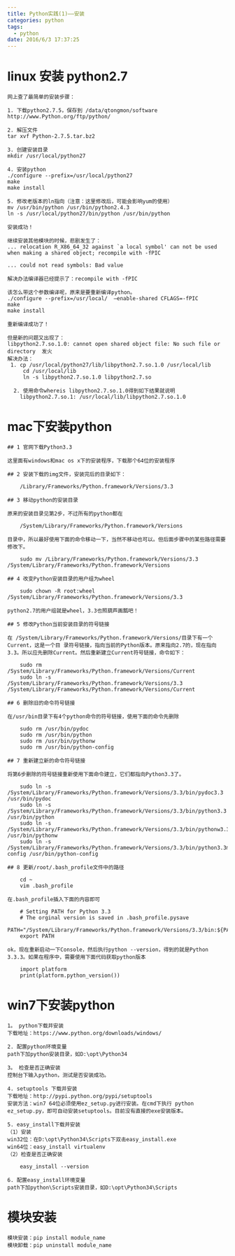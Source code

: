 ```yaml
---
title: Python实践(1)——安装
categories: python
tags: 
  - python
date: 2016/6/3 17:37:25
---
```


# linux 安装 python2.7

	网上查了最简单的安装步骤：

	1. 下载python2.7.5，保存到 /data/qtongmon/software
	http://www.Python.org/ftp/python/

	2. 解压文件
	tar xvf Python-2.7.5.tar.bz2

	3. 创建安装目录
	mkdir /usr/local/python27

	4. 安装python
	./configure --prefix=/usr/local/python27
	make
	make install

	5. 修改老版本的ln指向（注意：这里修改后，可能会影响yum的使用）
	mv /usr/bin/python /usr/bin/python2.4.3
	ln -s /usr/local/python27/bin/python /usr/bin/python

	安装成功！

	继续安装其他模块的时候，悲剧发生了：
	... relocation R_X86_64_32 against `a local symbol' can not be used when making a shared object; recompile with -fPIC

	... could not read symbols: Bad value

	解决办法编译器已经提示了：recompile with -fPIC

	该怎么带这个参数编译呢，原来是要重新编译python。
	./configure --prefix=/usr/local/  –enable-shared CFLAGS=-fPIC  
	make  
	make install

	重新编译成功了！

	但是新的问题又出现了：
	libpython2.7.so.1.0: cannot open shared object file: No such file or directory  发火
	解决办法：
	 1. cp /usr/local/python27/lib/libpython2.7.so.1.0 /usr/local/lib
	     cd /usr/local/lib
	     ln -s libpython2.7.so.1.0 libpython2.7.so

	  2. 使用命令whereis libpython2.7.so.1.0得到如下结果就说明
	    libpython2.7.so.1: /usr/local/lib/libpython2.7.so.1.0


# mac下安装python

	## 1 官网下载Python3.3

	这里面有windows和mac os x下的安装程序，下载那个64位的安装程序

	## 2 安装下载的img文件，安装完后的目录如下：

		/Library/Frameworks/Python.framework/Versions/3.3

	## 3 移动python的安装目录

	原来的安装目录见第2步，不过所有的python都在

		/System/Library/Frameworks/Python.framework/Versions

	目录中，所以最好使用下面的命令移动一下，当然不移动也可以。但后面步骤中的某些路径需要修改下。

		sudo mv /Library/Frameworks/Python.framework/Versions/3.3 /System/Library/Frameworks/Python.framework/Versions

	## 4 改变Python安装目录的用户组为wheel

		sudo chown -R root:wheel /System/Library/Frameworks/Python.framework/Versions/3.3

	python2.7的用户组就是wheel，3.3也照葫芦画瓢吧！

	## 5 修改Python当前安装目录的符号链接

	在 /System/Library/Frameworks/Python.framework/Versions/目录下有一个Current，这是一个目 录符号链接，指向当前的Python版本。原来指向2.7的，现在指向3.3。所以应先删除Current。然后重新建立Current符号链接，命令如下：

		sudo rm /System/Library/Frameworks/Python.framework/Versions/Current
		sudo ln -s /System/Library/Frameworks/Python.framework/Versions/3.3 /System/Library/Frameworks/Python.framework/Versions/Current

	## 6 删除旧的命令符号链接

	在/usr/bin目录下有4个python命令的符号链接，使用下面的命令先删除

		sudo rm /usr/bin/pydoc
		sudo rm /usr/bin/python
		sudo rm /usr/bin/pythonw
		sudo rm /usr/bin/python-config

	## 7 重新建立新的命令符号链接

	将第6步删除的符号链接重新使用下面命令建立，它们都指向Python3.3了。

		sudo ln -s /System/Library/Frameworks/Python.framework/Versions/3.3/bin/pydoc3.3 /usr/bin/pydoc
		sudo ln -s /System/Library/Frameworks/Python.framework/Versions/3.3/bin/python3.3 /usr/bin/python
		sudo ln -s /System/Library/Frameworks/Python.framework/Versions/3.3/bin/pythonw3.3 /usr/bin/pythonw
		sudo ln -s /System/Library/Frameworks/Python.framework/Versions/3.3/bin/python3.3m-config /usr/bin/python-config

	## 8 更新/root/.bash_profile文件中的路径

		cd ~
		vim .bash_profile 

	在.bash_profile插入下面的内容即可

		# Setting PATH for Python 3.3
		# The orginal version is saved in .bash_profile.pysave
		PATH="/System/Library/Frameworks/Python.framework/Versions/3.3/bin:${PATH}"
		export PATH

	ok，现在重新启动一下Console，然后执行python --version，得到的就是Python 3.3.3。如果在程序中，需要使用下面代码获取python版本

		import platform
		print(platform.python_version())

# win7下安装python

	1。 python下载并安装
	下载地址：https://www.python.org/downloads/windows/

	2. 配置python环境变量
	path下加python安装目录，如D:\opt\Python34

	3。 检查是否正确安装
	控制台下输入python，测试是否安装成功。

	4. setuptools 下载并安装
	下载地址：http://pypi.python.org/pypi/setuptools  
	安装方法：win7 64位必须使用ez_setup.py进行安装。在cmd下执行 python ez_setup.py，即可自动安装setuptools。目前没有直接的exe安装版本。

	5. easy_install下载并安装
	（1）安装  
	win32位：在D:\opt\Python34\Scripts下双击easy_install.exe  
	win64位：easy_install virtualenv  
	（2）检查是否正确安装

		easy_install --version

	6. 配置easy_install环境变量
	path下加python\Scripts安装目录，如D:\opt\Python34\Scripts


# 模块安装

	模块安装：pip install module_name
	模块卸载：pip uninstall module_name